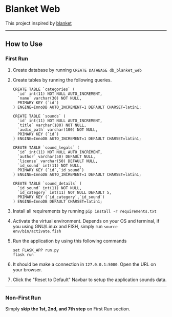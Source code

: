 # Blanket Web

This project inspired by [blanket](https://github.com/rafaelmardojai/blanket/)

---

## How to Use

### First Run

1. Create database by running `CREATE DATABASE db_blanket_web`
2. Create tables by running the following queries.

    ```
    CREATE TABLE `categories` (
      `id` int(11) NOT NULL AUTO_INCREMENT,
      `name` varchar(30) NOT NULL,
      PRIMARY KEY (`id`)
    ) ENGINE=InnoDB AUTO_INCREMENT=1 DEFAULT CHARSET=latin1;
    ```

    ```
    CREATE TABLE `sounds` (
      `id` int(11) NOT NULL AUTO_INCREMENT,
      `title` varchar(100) NOT NULL,
      `audio_path` varchar(100) NOT NULL,
      PRIMARY KEY (`id`)
    ) ENGINE=InnoDB AUTO_INCREMENT=1 DEFAULT CHARSET=latin1;
    ```

    ```
    CREATE TABLE `sound_legals` (
      `id` int(11) NOT NULL AUTO_INCREMENT,
      `author` varchar(50) DEFAULT NULL,
      `license` varchar(50) DEFAULT NULL,
      `id_sound` int(11) NOT NULL,
      PRIMARY KEY (`id`,`id_sound`)
    ) ENGINE=InnoDB AUTO_INCREMENT=1 DEFAULT CHARSET=latin1;
    ```

    ```
    CREATE TABLE `sound_details` (
      `id_sound` int(11) NOT NULL,
      `id_category` int(11) NOT NULL DEFAULT 5,
      PRIMARY KEY (`id_category`,`id_sound`)
    ) ENGINE=InnoDB DEFAULT CHARSET=latin1;
    ```

3. Install all requirements by running `pip install -r requirements.txt`

4. Activate the virtual environment. Depends on your OS and terminal, if you using GNU/Linux and FISH, simply run `source env/bin/activate.fish`

5. Run the application by using this following commands

    ```
    set FLASK_APP run.py
    flask run
    ```

6. It should be make a connection in `127.0.0.1:5000`. Open the URL on your browser.

7. Click the "Reset to Default" Navbar to setup the application sounds data.

---

### Non-First Run

Simply **skip the 1st, 2nd, and 7th step** on First Run section.
